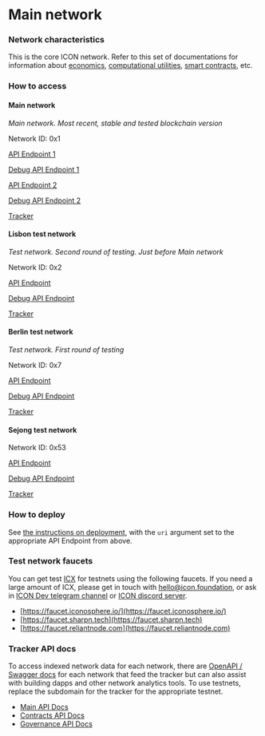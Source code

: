 # Main network

### Network characteristics

This is the core ICON network. Refer to this set of documentations for information about [economics](../../concepts/economics/), [computational utilities](../../concepts/computational-utilities/), [smart contracts](../smart-contracts/), etc.

### How to access

#### Main network

_Main network. Most recent, stable and tested blockchain version_

Network ID: 0x1

[API Endpoint 1](https://ctz.solidwallet.io/api/v3)

[Debug API Endpoint 1](https://ctz.solidwallet.io/api/v3d)

[API Endpoint 2](https://api.icon.community/api/v3)

[Debug API Endpoint 2](https://api.icon.community/api/v3d)

[Tracker](https://tracker.icon.community)

#### Lisbon test network

_Test network. Second round of testing. Just before Main network_

Network ID: 0x2

[API Endpoint](https://lisbon.net.solidwallet.io/api/v3)

[Debug API Endpoint](https://lisbon.net.solidwallet.io/api/v3d)

[Tracker](https://tracker.lisbon.icon.community)

#### Berlin test network

_Test network. First round of testing_

Network ID: 0x7

[API Endpoint](https://berlin.net.solidwallet.io/api/v3)

[Debug API Endpoint](https://berlin.net.solidwallet.io/api/v3d)

[Tracker](https://tracker.berlin.icon.community)

#### Sejong test network

Network ID: 0x53

[API Endpoint](https://sejong.net.solidwallet.io/api/v3)

[Debug API Endpoint](https://sejong.net.solidwallet.io/api/v3d)

[Tracker](https://tracker.sejong.icon.community)

### How to deploy

See [the instructions on deployment](../smart-contracts/deploying-smart-contracts.md), with the `uri` argument set to the appropriate API Endpoint from above.

### Test network faucets

You can get test [ICX](../../concepts/economics/icx.md) for testnets using the following faucets. If you need a large amount of ICX, please get in touch with [hello@icon.foundation](mailto:hello@icon.foundation), or ask in [ICON Dev telegram channel](https://t.me/icondevs) or [ICON discord server](https://discord.com/invite/7a75Hf3cFm).

* [https://faucet.iconosphere.io/](https://faucet.iconosphere.io/)
* [https://faucet.sharpn.tech](https://faucet.sharpn.tech)
* [https://faucet.reliantnode.com](https://faucet.reliantnode.com)

### Tracker API docs

To access indexed network data for each network, there are [OpenAPI / Swagger docs](https://swagger.io/specification/) for each network that feed the tracker but can also assist with building dapps and other network analytics tools. To use testnets, replace the subdomain for the tracker for the appropriate testnet. 

* [Main API Docs](https://tracker.icon.community/api/v1/docs/index.html)
* [Contracts API Docs](https://tracker.icon.community/api/v1/contracts/docs)
* [Governance API Docs](https://tracker.icon.community/api/v1/governance/docs)
